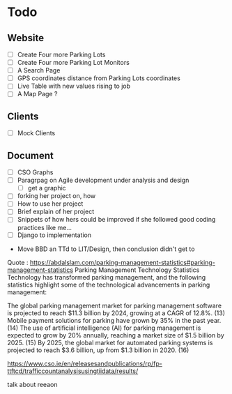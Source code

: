 
# Todo

## Website

- [ ] Create Four more Parking Lots
- [ ] Create Four more Parking Lot Monitors
- [ ] A Search Page
- [ ] GPS coordinates distance from Parking Lots coordinates
- [ ] Live Table with new values rising to job
- [ ] A Map Page ?

## Clients

- [ ] Mock Clients

## Document

- [ ] CSO Graphs
- [ ] Paragrpag on Agile development under analysis and design
  - [ ] get a graphic
- [ ] forking her project on, how
- [ ] How to use her project
- [ ] Brief explain of her project
- [ ] Snippets of how hers could be improved if she followed good coding practices like me...
- [ ] Django to implementation
- Move BBD an TTd to LIT/Design, then conclusion didn't get to


Quote : https://abdalslam.com/parking-management-statistics#parking-management-statistics
Parking Management Technology Statistics
Technology has transformed parking management, and the following statistics highlight some of the technological advancements in parking management:

The global parking management market for parking management software is projected to reach $11.3 billion by 2024, growing at a CAGR of 12.8%. (13)
Mobile payment solutions for parking have grown by 35% in the past year. (14)
The use of artificial intelligence (AI) for parking management is expected to grow by 20% annually, reaching a market size of $1.5 billion by 2025. (15)
By 2025, the global market for automated parking systems is projected to reach $3.6 billion, up from $1.3 billion in 2020. (16)


https://www.cso.ie/en/releasesandpublications/rp/fp-ttftcd/trafficcountanalysisusingtiidata/results/

talk about reeaon
